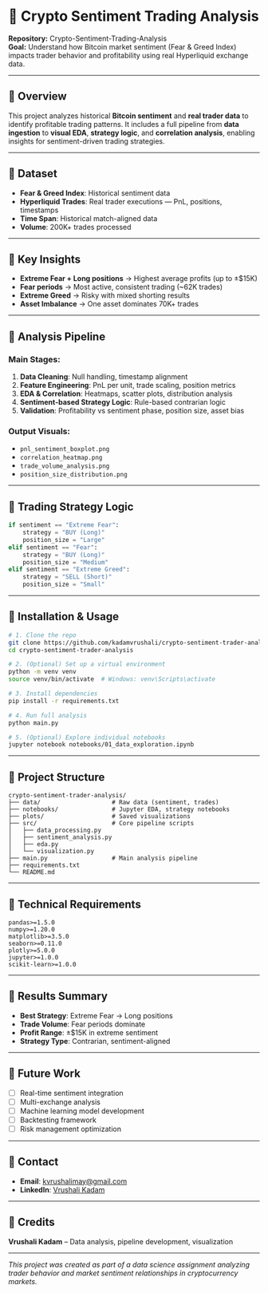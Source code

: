 # 🦋 Crypto Sentiment Trading Analysis

**Repository:** Crypto-Sentiment-Trading-Analysis  
**Goal:** Understand how Bitcoin market sentiment (Fear & Greed Index) impacts trader behavior and profitability using real Hyperliquid exchange data.

---

## 🦋 Overview

This project analyzes historical **Bitcoin sentiment** and **real trader data** to identify profitable trading patterns. It includes a full pipeline from **data ingestion** to **visual EDA**, **strategy logic**, and **correlation analysis**, enabling insights for sentiment-driven trading strategies.

---

## 🦋 Dataset

* **Fear & Greed Index**: Historical sentiment data
* **Hyperliquid Trades**: Real trader executions — PnL, positions, timestamps
* **Time Span**: Historical match-aligned data
* **Volume**: 200K+ trades processed

---

## 🦋 Key Insights

* **Extreme Fear + Long positions** → Highest average profits (up to ±$15K)
* **Fear periods** → Most active, consistent trading (~62K trades)
* **Extreme Greed** → Risky with mixed shorting results
* **Asset Imbalance** → One asset dominates 70K+ trades

---

## 🦋 Analysis Pipeline

### Main Stages:
1. **Data Cleaning**: Null handling, timestamp alignment
2. **Feature Engineering**: PnL per unit, trade scaling, position metrics
3. **EDA & Correlation**: Heatmaps, scatter plots, distribution analysis
4. **Sentiment-based Strategy Logic**: Rule-based contrarian logic
5. **Validation**: Profitability vs sentiment phase, position size, asset bias

### Output Visuals:
* `pnl_sentiment_boxplot.png`
* `correlation_heatmap.png`
* `trade_volume_analysis.png`
* `position_size_distribution.png`

---

## 🦋 Trading Strategy Logic

```python
if sentiment == "Extreme Fear":
    strategy = "BUY (Long)"
    position_size = "Large"
elif sentiment == "Fear":
    strategy = "BUY (Long)"
    position_size = "Medium"
elif sentiment == "Extreme Greed":
    strategy = "SELL (Short)"
    position_size = "Small"
```

---

## 🦋 Installation & Usage

```bash
# 1. Clone the repo
git clone https://github.com/kadamvrushali/crypto-sentiment-trader-analysis.git
cd crypto-sentiment-trader-analysis

# 2. (Optional) Set up a virtual environment
python -m venv venv
source venv/bin/activate  # Windows: venv\Scripts\activate

# 3. Install dependencies
pip install -r requirements.txt

# 4. Run full analysis
python main.py

# 5. (Optional) Explore individual notebooks
jupyter notebook notebooks/01_data_exploration.ipynb
```

---

## 🦋 Project Structure

```
crypto-sentiment-trader-analysis/
├── data/                    # Raw data (sentiment, trades)
├── notebooks/               # Jupyter EDA, strategy notebooks
├── plots/                   # Saved visualizations
├── src/                     # Core pipeline scripts
│   ├── data_processing.py
│   ├── sentiment_analysis.py
│   ├── eda.py
│   └── visualization.py
├── main.py                  # Main analysis pipeline
├── requirements.txt
└── README.md
```

---

## 🦋 Technical Requirements

```
pandas>=1.5.0
numpy>=1.20.0
matplotlib>=3.5.0
seaborn>=0.11.0
plotly>=5.0.0
jupyter>=1.0.0
scikit-learn>=1.0.0
```

---

## 🦋 Results Summary

* **Best Strategy**: Extreme Fear → Long positions
* **Trade Volume**: Fear periods dominate
* **Profit Range**: ±$15K in extreme sentiment
* **Strategy Type**: Contrarian, sentiment-aligned

---

## 🦋 Future Work

- [ ] Real-time sentiment integration
- [ ] Multi-exchange analysis
- [ ] Machine learning model development
- [ ] Backtesting framework
- [ ] Risk management optimization

---

## 🦋 Contact

* **Email**: [kvrushalimay@gmail.com](mailto:kvrushalimay@gmail.com)
* **LinkedIn**: [Vrushali Kadam](https://www.linkedin.com/in/vrushalikadam14/)

---

## 🦋 Credits

**Vrushali Kadam** – Data analysis, pipeline development, visualization

---

*This project was created as part of a data science assignment analyzing trader behavior and market sentiment relationships in cryptocurrency markets.*
